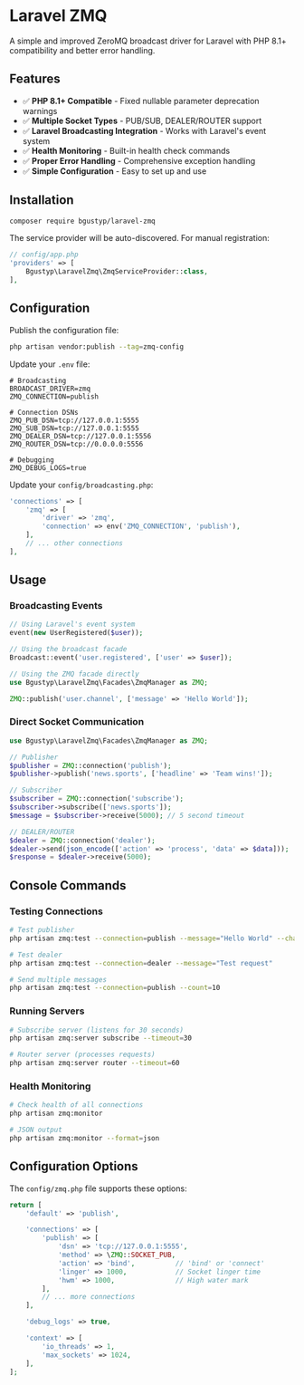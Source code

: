 # Laravel ZMQ

A simple and improved ZeroMQ broadcast driver for Laravel with PHP 8.1+ compatibility and better error handling.

## Features

- ✅ **PHP 8.1+ Compatible** - Fixed nullable parameter deprecation warnings
- ✅ **Multiple Socket Types** - PUB/SUB, DEALER/ROUTER support
- ✅ **Laravel Broadcasting Integration** - Works with Laravel's event system
- ✅ **Health Monitoring** - Built-in health check commands
- ✅ **Proper Error Handling** - Comprehensive exception handling
- ✅ **Simple Configuration** - Easy to set up and use

## Installation

```bash
composer require bgustyp/laravel-zmq
```

The service provider will be auto-discovered. For manual registration:

```php
// config/app.php
'providers' => [
    Bgustyp\LaravelZmq\ZmqServiceProvider::class,
],
```

## Configuration

Publish the configuration file:

```bash
php artisan vendor:publish --tag=zmq-config
```

Update your `.env` file:

```env
# Broadcasting
BROADCAST_DRIVER=zmq
ZMQ_CONNECTION=publish

# Connection DSNs
ZMQ_PUB_DSN=tcp://127.0.0.1:5555
ZMQ_SUB_DSN=tcp://127.0.0.1:5555
ZMQ_DEALER_DSN=tcp://127.0.0.1:5556
ZMQ_ROUTER_DSN=tcp://0.0.0.0:5556

# Debugging
ZMQ_DEBUG_LOGS=true
```

Update your `config/broadcasting.php`:

```php
'connections' => [
    'zmq' => [
        'driver' => 'zmq',
        'connection' => env('ZMQ_CONNECTION', 'publish'),
    ],
    // ... other connections
],
```

## Usage

### Broadcasting Events

```php
// Using Laravel's event system
event(new UserRegistered($user));

// Using the broadcast facade
Broadcast::event('user.registered', ['user' => $user]);

// Using the ZMQ facade directly
use Bgustyp\LaravelZmq\Facades\ZmqManager as ZMQ;

ZMQ::publish('user.channel', ['message' => 'Hello World']);
```

### Direct Socket Communication

```php
use Bgustyp\LaravelZmq\Facades\ZmqManager as ZMQ;

// Publisher
$publisher = ZMQ::connection('publish');
$publisher->publish('news.sports', ['headline' => 'Team wins!']);

// Subscriber
$subscriber = ZMQ::connection('subscribe');
$subscriber->subscribe(['news.sports']);
$message = $subscriber->receive(5000); // 5 second timeout

// DEALER/ROUTER
$dealer = ZMQ::connection('dealer');
$dealer->send(json_encode(['action' => 'process', 'data' => $data]));
$response = $dealer->receive(5000);
```

## Console Commands

### Testing Connections

```bash
# Test publisher
php artisan zmq:test --connection=publish --message="Hello World" --channel=test

# Test dealer
php artisan zmq:test --connection=dealer --message="Test request"

# Send multiple messages
php artisan zmq:test --connection=publish --count=10
```

### Running Servers

```bash
# Subscribe server (listens for 30 seconds)
php artisan zmq:server subscribe --timeout=30

# Router server (processes requests)
php artisan zmq:server router --timeout=60
```

### Health Monitoring

```bash
# Check health of all connections
php artisan zmq:monitor

# JSON output
php artisan zmq:monitor --format=json
```

## Configuration Options

The `config/zmq.php` file supports these options:

```php
return [
    'default' => 'publish',

    'connections' => [
        'publish' => [
            'dsn' => 'tcp://127.0.0.1:5555',
            'method' => \ZMQ::SOCKET_PUB,
            'action' => 'bind',          // 'bind' or 'connect'
            'linger' => 1000,            // Socket linger time
            'hwm' => 1000,               // High water mark
        ],
        // ... more connections
    ],

    'debug_logs' => true,

    'context' => [
        'io_threads' => 1,
        'max_sockets' => 1024,
    ],
];
```